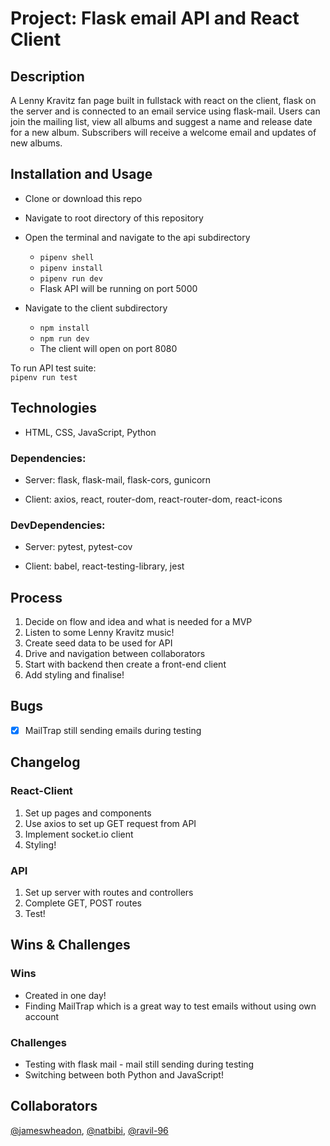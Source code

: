 # Project: Flask email API and React Client

## Description 
A Lenny Kravitz fan page built in fullstack with react on the client, flask on the server and is connected to an email service using flask-mail. Users can join the mailing list, view all albums and suggest a name and release date for a new album. Subscribers will receive a welcome email and updates of new albums. 

## Installation and Usage
- Clone or download this repo
- Navigate to root directory of this repository
- Open the terminal and navigate to the api subdirectory
    - `pipenv shell`
    - `pipenv install`
    - `pipenv run dev`
    - Flask API will be running on port 5000
    
- Navigate to the client subdirectory
    - `npm install`
    - `npm run dev`
    - The client will open on port 8080

To run API test suite:      
    `pipenv run test`  

## Technologies
- HTML, CSS, JavaScript, Python   

### Dependencies: 
   - Server: flask, flask-mail, flask-cors, gunicorn
   
   - Client: axios, react, router-dom, react-router-dom, react-icons
   
### DevDependencies:
   - Server: pytest, pytest-cov
   
   - Client: babel, react-testing-library, jest

## Process 
1. Decide on flow and idea and what is needed for a MVP
2. Listen to some Lenny Kravitz music!
3. Create seed data to be used for API
3. Drive and navigation between collaborators 
4. Start with backend then create a front-end client
5. Add styling and finalise!

## Bugs
- [x] MailTrap still sending emails during testing

## Changelog

### React-Client
1. Set up pages and components   
3. Use axios to set up GET request from API
4. Implement socket.io client 
5. Styling!

### API
1. Set up server with routes and controllers
3. Complete GET, POST routes 
4. Test!

## Wins & Challenges

### Wins
- Created in one day!
- Finding MailTrap which is a great way to test emails without using own account

### Challenges
- Testing with flask mail - mail still sending during testing 
- Switching between both Python and JavaScript!

## Collaborators

[@jameswheadon](https://github.com/jameswheadon), [@natbibi](https://github.com/natbibi), [@ravil-96](https://github.com/ravil-96)
